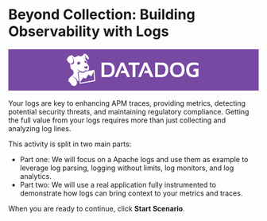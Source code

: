 # Beyond Collection: Building Observability with Logs

![dd_logo](https://raw.githubusercontent.com/l0k0ms/workshops/master/log-workshop-4/images/dd_logo.png)

Your logs are key to enhancing APM traces, providing metrics, detecting potential security threats, and maintaining regulatory compliance. Getting the full value from your logs requires more than just collecting and analyzing log lines.

This activity is split in two main parts:

* Part one: We will focus on a Apache logs and use them as example to leverage log parsing, logging without limits, log monitors, and log analytics.
* Part two: We will use a real application fully instrumented to demonstrate how logs can bring context to your metrics and traces.

When you are ready to continue, click **Start Scenario**.
